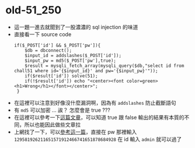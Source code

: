 # old-51_250

* 這一題一進去就聞到了一股濃濃的 sql injection 的味道
* 直接看一下 source code
    ```php=
    if($_POST['id'] && $_POST['pw']){
        $db = dbconnect();
        $input_id = addslashes($_POST['id']);
        $input_pw = md5($_POST['pw'],true);
        $result = mysqli_fetch_array(mysqli_query($db,"select id from chall51 where id='{$input_id}' and pw='{$input_pw}'"));
        if($result['id']) solve(51);
        if(!$result['id']) echo "<center><font color=green><h1>Wrong</h1></font></center>";
     }
    ```
* 在這裡可以注意到好像沒什麼漏洞啊，因為有 `addslashes` 防止截斷語句
* 有 `md5` 可以加密 ... 誒？ 怎麼會是 true ???
* 在這裡可以參考一下[這篇文章](https://www.w3school.com.cn/php/func_string_md5.asp)，可以知道 true 跟 false 輸出的結果有本質的不同，所以也能因此做些文章拉
* 上網找了一下，可以[參考這一篇](https://blog.werner.wiki/php-md5-true-sqli/)，直接在 pw 那裡輸入 `129581926211651571912466741651878684928` 在 id 輸入 `admin` 就可以過了
